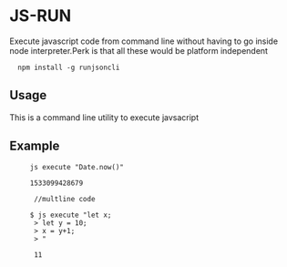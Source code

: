# JS-RUN

Execute javascript code from command line without having to go inside node interpreter.Perk is that all these would be platform independent

```
  npm install -g runjsoncli
```

## Usage

This is a command line utility to execute javsacript

 Example
-------
```
     js execute "Date.now()"

     1533099428679

      //multline code 
      
     $ js execute "let x;
      > let y = 10;
      > x = y+1;
      > "

      11

```
